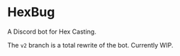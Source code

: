 # HexBug

A Discord bot for Hex Casting.

The `v2` branch is a total rewrite of the bot. Currently WIP.
